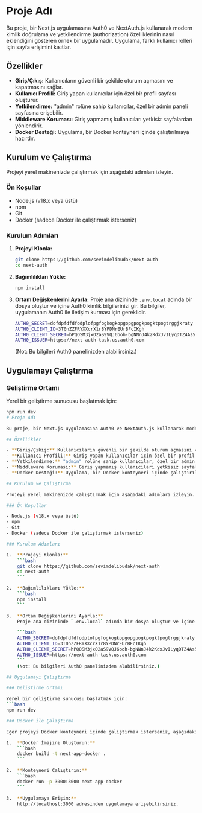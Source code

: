 # Proje Adı

Bu proje, bir Next.js uygulamasına Auth0 ve NextAuth.js kullanarak modern kimlik doğrulama ve yetkilendirme (authorization) özelliklerinin nasıl eklendiğini gösteren örnek bir uygulamadır. Uygulama, farklı kullanıcı rolleri için sayfa erişimini kısıtlar.

## Özellikler

- **Giriş/Çıkış:** Kullanıcıların güvenli bir şekilde oturum açmasını ve kapatmasını sağlar.
- **Kullanıcı Profili:** Giriş yapan kullanıcılar için özel bir profil sayfası oluşturur.
- **Yetkilendirme:** "admin" rolüne sahip kullanıcılar, özel bir admin paneli sayfasına erişebilir.
- **Middleware Koruması:** Giriş yapmamış kullanıcıları yetkisiz sayfalardan yönlendirir.
- **Docker Desteği:** Uygulama, bir Docker konteyneri içinde çalıştırılmaya hazırdır.

## Kurulum ve Çalıştırma

Projeyi yerel makinenizde çalıştırmak için aşağıdaki adımları izleyin.

### Ön Koşullar

- Node.js (v18.x veya üstü)
- npm
- Git
- Docker (sadece Docker ile çalıştırmak isterseniz)

### Kurulum Adımları

1.  **Projeyi Klonla:**
    ```bash
    git clone https://github.com/sevimdelibudak/next-auth
    cd next-auth
    ```

2.  **Bağımlılıkları Yükle:**
    ```bash
    npm install
    ```

3.  **Ortam Değişkenlerini Ayarla:**
    Proje ana dizininde `.env.local` adında bir dosya oluştur ve içine Auth0 kimlik bilgilerinizi gir. Bu bilgiler, uygulamanın Auth0 ile iletişim kurması için gereklidir.

    ```bash
    AUTH0_SECRET=dofdpfdfdfodplofpgfogkogkopgopgpogkpogktpogtrggjkraty
    AUTH0_CLIENT_ID=3T0nZZFRYXXcrX1r8YPDNrEUrBFcIKgh
    AUTH0_CLIENT_SECRET=hPQOSM3jxO2aS9VQJ6boh-bgNNnJ4k2KdxJvILyqDTZ4As5zHXJ7eKJWTa2R7nKu
    AUTH0_ISSUER=https://next-auth-task.us.auth0.com
    ```
    (Not: Bu bilgileri Auth0 panelinizden alabilirsiniz.)

## Uygulamayı Çalıştırma

### Geliştirme Ortamı

Yerel bir geliştirme sunucusu başlatmak için:
```bash
npm run dev
# Proje Adı

Bu proje, bir Next.js uygulamasına Auth0 ve NextAuth.js kullanarak modern kimlik doğrulama ve yetkilendirme (authorization) özelliklerinin nasıl eklendiğini gösteren örnek bir uygulamadır. Uygulama, farklı kullanıcı rolleri için sayfa erişimini kısıtlar.

## Özellikler

- **Giriş/Çıkış:** Kullanıcıların güvenli bir şekilde oturum açmasını ve kapatmasını sağlar.
- **Kullanıcı Profili:** Giriş yapan kullanıcılar için özel bir profil sayfası oluşturur.
- **Yetkilendirme:** "admin" rolüne sahip kullanıcılar, özel bir admin paneli sayfasına erişebilir.
- **Middleware Koruması:** Giriş yapmamış kullanıcıları yetkisiz sayfalardan yönlendirir.
- **Docker Desteği:** Uygulama, bir Docker konteyneri içinde çalıştırılmaya hazırdır.

## Kurulum ve Çalıştırma

Projeyi yerel makinenizde çalıştırmak için aşağıdaki adımları izleyin.

### Ön Koşullar

- Node.js (v18.x veya üstü)
- npm
- Git
- Docker (sadece Docker ile çalıştırmak isterseniz)

### Kurulum Adımları

1.  **Projeyi Klonla:**
    ```bash
    git clone https://github.com/sevimdelibudak/next-auth
    cd next-auth
    ```

2.  **Bağımlılıkları Yükle:**
    ```bash
    npm install
    ```

3.  **Ortam Değişkenlerini Ayarla:**
    Proje ana dizininde `.env.local` adında bir dosya oluştur ve içine Auth0 kimlik bilgilerinizi gir. Bu bilgiler, uygulamanın Auth0 ile iletişim kurması için gereklidir.

    ```bash
    AUTH0_SECRET=dofdpfdfdfodplofpgfogkogkopgopgpogkpogktpogtrggjkraty
    AUTH0_CLIENT_ID=3T0nZZFRYXXcrX1r8YPDNrEUrBFcIKgh
    AUTH0_CLIENT_SECRET=hPQOSM3jxO2aS9VQJ6boh-bgNNnJ4k2KdxJvILyqDTZ4As5zHXJ7eKJWTa2R7nKu
    AUTH0_ISSUER=https://next-auth-task.us.auth0.com
    ```
    (Not: Bu bilgileri Auth0 panelinizden alabilirsiniz.)

## Uygulamayı Çalıştırma

### Geliştirme Ortamı

Yerel bir geliştirme sunucusu başlatmak için:
```bash
npm run dev

### Docker ile Çalıştırma

Eğer projeyi Docker konteyneri içinde çalıştırmak isterseniz, aşağıdaki adımları izleyin.

1.  **Docker İmajını Oluşturun:**
    ```bash
    docker build -t next-app-docker .
    ```

2.  **Konteyneri Çalıştırın:**
    ```bash
    docker run -p 3000:3000 next-app-docker
    ```

3.  **Uygulamaya Erişim:**  
    http://localhost:3000 adresinden uygulamaya erişebilirsiniz.



